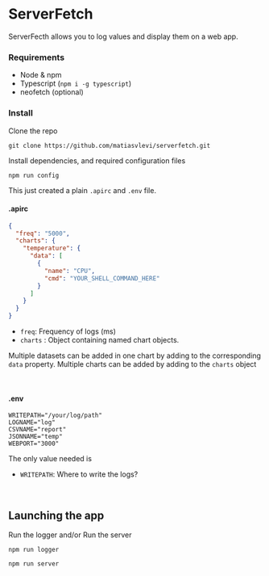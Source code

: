 # ServerFetch

ServerFecth allows you to log values and display them on a web app.

### Requirements

* Node & npm
* Typescript (`npm i -g typescript`)
* neofetch (optional)

### Install

Clone the repo

```
git clone https://github.com/matiasvlevi/serverfetch.git
```

Install dependencies, and required configuration files

```
npm run config
```

This just created a plain `.apirc` and `.env` file.

#### .apirc

```json
{
  "freq": "5000",
  "charts": {
    "temperature": {
      "data": [
        {
          "name": "CPU",
          "cmd": "YOUR_SHELL_COMMAND_HERE"
        }
      ]
    }
  }
}
```

* `freq`: Frequency of logs (ms)
* `charts` : Object containing named chart objects.

Multiple datasets can be added in one chart by adding to the corresponding `data` property.
Multiple charts can be added by adding to the `charts` object

<br/>

#### .env


```env
WRITEPATH="/your/log/path"
LOGNAME="log"
CSVNAME="report"
JSONNAME="temp"
WEBPORT="3000"
```

The only value needed is

* `WRITEPATH`: Where to write the logs?

<br/>

## Launching the app

Run the logger and/or Run the server

```
npm run logger
```

```
npm run server
```





